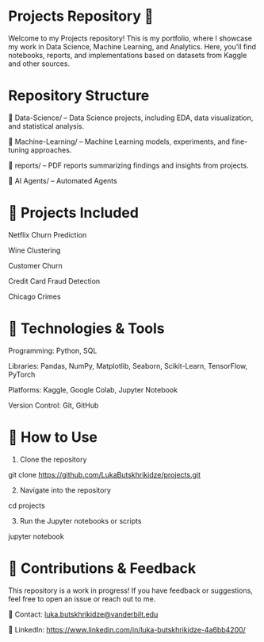 # Projects Repository 🚀
Welcome to my Projects repository! This is my portfolio, where I showcase my work in Data Science, Machine Learning, and Analytics. Here, you'll find notebooks, reports, and implementations based on datasets from Kaggle and other sources.

# Repository Structure
📁 Data-Science/ – Data Science projects, including EDA, data visualization, and statistical analysis.

📁 Machine-Learning/ – Machine Learning models, experiments, and fine-tuning approaches.

📁 reports/ – PDF reports summarizing findings and insights from projects.

📁 AI Agents/ – Automated Agents

# 🚀 Projects Included
Netflix Churn Prediction	

Wine Clustering

Customer Churn

Credit Card Fraud Detection

Chicago Crimes 

# 🔧 Technologies & Tools
Programming: Python, SQL

Libraries: Pandas, NumPy, Matplotlib, Seaborn, Scikit-Learn, TensorFlow, PyTorch

Platforms: Kaggle, Google Colab, Jupyter Notebook

Version Control: Git, GitHub

# 📌 How to Use
1. Clone the repository

git clone https://github.com/LukaButskhrikidze/projects.git

2. Navigate into the repository

cd projects

3. Run the Jupyter notebooks or scripts

jupyter notebook

# 📢 Contributions & Feedback
This repository is a work in progress! If you have feedback or suggestions, feel free to open an issue or reach out to me.

📧 Contact: luka.butskhrikidze@vanderbilt.edu

🔗 LinkedIn: https://www.linkedin.com/in/luka-butskhrikidze-4a6bb4200/



